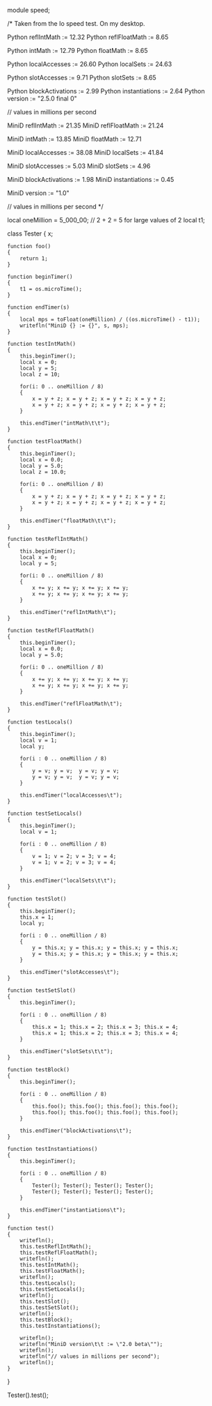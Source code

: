 module speed;

/*
Taken from the Io speed test.
On my desktop.

Python reflIntMath       := 12.32
Python reflFloatMath     := 8.65

Python intMath           := 12.79
Python floatMath         := 8.65

Python localAccesses     := 26.60
Python localSets         := 24.63

Python slotAccesses      := 9.71
Python slotSets          := 8.65

Python blockActivations  := 2.99
Python instantiations    := 2.64
Python version           := "2.5.0 final 0"

// values in millions per second

MiniD reflIntMath        := 21.35
MiniD reflFloatMath      := 21.24

MiniD intMath            := 13.85
MiniD floatMath          := 12.71

MiniD localAccesses      := 38.08
MiniD localSets          := 41.84

MiniD slotAccesses       := 5.03
MiniD slotSets           := 4.96

MiniD blockActivations   := 1.98
MiniD instantiations     := 0.45

MiniD version            := "1.0"

// values in millions per second
*/

local oneMillion = 5_000_00; // 2 + 2 = 5 for large values of 2
local t1;

class Tester
{
	x;

	function foo()
	{
		return 1;
	}

	function beginTimer()
	{
		t1 = os.microTime();
	}

	function endTimer(s)
	{
		local mps = toFloat(oneMillion) / ((os.microTime() - t1));
		writefln("MiniD {} := {}", s, mps);
	}
	
	function testIntMath()
	{
		this.beginTimer();
		local x = 0;
		local y = 5;
		local z = 10;

		for(i: 0 .. oneMillion / 8)
		{
			x = y + z; x = y + z; x = y + z; x = y + z;
			x = y + z; x = y + z; x = y + z; x = y + z;
		}

		this.endTimer("intMath\t\t");
	}

	function testFloatMath()
	{
		this.beginTimer();
		local x = 0.0;
		local y = 5.0;
		local z = 10.0;

		for(i: 0 .. oneMillion / 8)
		{
			x = y + z; x = y + z; x = y + z; x = y + z;
			x = y + z; x = y + z; x = y + z; x = y + z;
		}

		this.endTimer("floatMath\t\t");
	}

	function testReflIntMath()
	{
		this.beginTimer();
		local x = 0;
		local y = 5;

		for(i: 0 .. oneMillion / 8)
		{
			x += y; x += y; x += y; x += y;
			x += y; x += y; x += y; x += y;
		}

		this.endTimer("reflIntMath\t");
	}

	function testReflFloatMath()
	{
		this.beginTimer();
		local x = 0.0;
		local y = 5.0;

		for(i: 0 .. oneMillion / 8)
		{
			x += y; x += y; x += y; x += y;
			x += y; x += y; x += y; x += y;
		}

		this.endTimer("reflFloatMath\t");
	}

	function testLocals()
	{
		this.beginTimer();
		local v = 1;
		local y;

		for(i : 0 .. oneMillion / 8)
		{
			y = v; y = v;  y = v; y = v;
			y = v; y = v;  y = v; y = v;
		}

		this.endTimer("localAccesses\t");
	}

	function testSetLocals()
	{
		this.beginTimer();
		local v = 1;

		for(i : 0 .. oneMillion / 8)
		{
			v = 1; v = 2; v = 3; v = 4;
			v = 1; v = 2; v = 3; v = 4;
		}

		this.endTimer("localSets\t\t");
	}

	function testSlot()
	{
		this.beginTimer();
		this.x = 1;
		local y;

		for(i : 0 .. oneMillion / 8)
		{
			y = this.x; y = this.x; y = this.x; y = this.x;
			y = this.x; y = this.x; y = this.x; y = this.x;
		}

		this.endTimer("slotAccesses\t");
	}

	function testSetSlot()
	{
		this.beginTimer();

		for(i : 0 .. oneMillion / 8)
		{
			this.x = 1; this.x = 2; this.x = 3; this.x = 4;
			this.x = 1; this.x = 2; this.x = 3; this.x = 4;
		}

		this.endTimer("slotSets\t\t");
	}

	function testBlock()
	{
		this.beginTimer();

		for(i : 0 .. oneMillion / 8)
		{
			this.foo(); this.foo(); this.foo(); this.foo();
			this.foo(); this.foo(); this.foo(); this.foo();
		}

		this.endTimer("blockActivations\t");
	}

	function testInstantiations()
	{
		this.beginTimer();

		for(i : 0 .. oneMillion / 8)
		{
			Tester(); Tester(); Tester(); Tester();
			Tester(); Tester(); Tester(); Tester();
		}

		this.endTimer("instantiations\t");
	}

	function test()
	{
		writefln();
		this.testReflIntMath();
		this.testReflFloatMath();
		writefln();
		this.testIntMath();
		this.testFloatMath();
		writefln();
		this.testLocals();
		this.testSetLocals();
		writefln();
		this.testSlot();
		this.testSetSlot();
		writefln();
		this.testBlock();
		this.testInstantiations();
		
		writefln();
		writefln("MiniD version\t\t := \"2.0 beta\"");
		writefln();
		writefln("// values in millions per second");
		writefln();
	}
}


Tester().test();
